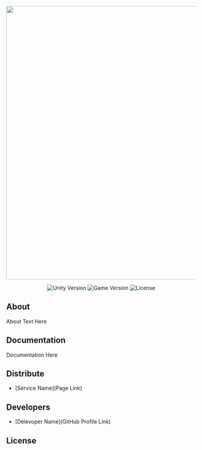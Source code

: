 <p align="center">
      <img src="https://i.ibb.co/FY3ZS26/2024-04-13-11-23-21.png" width="726">
</p>

<p align="center">
   <img src="https://img.shields.io/badge/Engine-XCode v15.3-blueviolet" alt="Unity Version">
   <img src="https://img.shields.io/badge/Version-v1.0-blue" alt="Game Version">
   <img src="https://img.shields.io/badge/License-MIT-green" alt="License">
</p>

## About

About Text Here

## Documentation

Documentation Here

## Distribute

- [Service Name](Page Link)


## Developers

- [Delevoper Name](GitHub Profile Link)

## License
